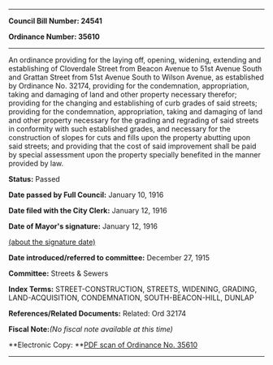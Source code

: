 

********

**Council Bill Number: 24541**
   
**Ordinance Number: 35610**
********

 An ordinance providing for the laying off, opening, widening, extending and establishing of Cloverdale Street from Beacon Avenue to 51st Avenue South and Grattan Street from 51st Avenue South to Wilson Avenue, as established by Ordinance No. 32174, providing for the condemnation, appropriation, taking and damaging of land and other property necessary therefor; providing for the changing and establishing of curb grades of said streets; providing for the condemnation, appropriation, taking and damaging of land and other property necessary for the grading and regrading of said streets in conformity with such established grades, and necessary for the construction of slopes for cuts and fills upon the property abutting upon said streets; and providing that the cost of said improvement shall be paid by special assessment upon the property specially benefited in the manner provided by law.

**Status:** Passed
   
**Date passed by Full Council:** January 10, 1916
   
**Date filed with the City Clerk:** January 12, 1916
   
**Date of Mayor's signature:** January 12, 1916
   
[(about the signature date)](/~public/approvaldate.htm)
   
   
   
**Date introduced/referred to committee:** December 27, 1915
   
**Committee:** Streets & Sewers
   
   
**Index Terms:** STREET-CONSTRUCTION, STREETS, WIDENING, GRADING, LAND-ACQUISITION, CONDEMNATION, SOUTH-BEACON-HILL, DUNLAP

**References/Related Documents:** Related: Ord 32174

**Fiscal Note:**_(No fiscal note available at this time)_

**Electronic Copy: **[PDF scan of Ordinance No. 35610](/~archives/Ordinances/Ord_35610.pdf)

********

